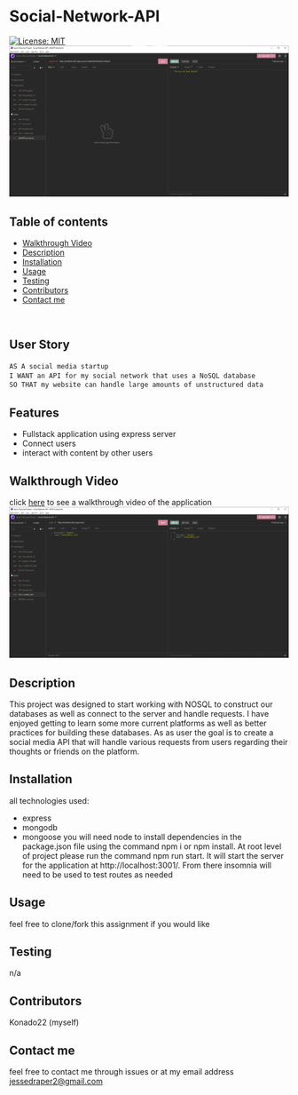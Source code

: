 # Social-Network-API 
[![License: MIT](https://img.shields.io/badge/License-MIT-yellow.svg)](https://opensource.org/licenses/MIT)
<img src="./assets/pic3.png">

## Table of contents
- <a href="#walkthrough">Walkthrough Video</a>
- <a href="#description">Description</a>
- <a href="#install">Installation</a>
- <a href="#usage">Usage</a>
- <a href="#testing">Testing</a>
- <a href="#contributors">Contributors</a>
- <a href="#contactMe">Contact me</a>
<br>

## User Story

```md
AS A social media startup
I WANT an API for my social network that uses a NoSQL database
SO THAT my website can handle large amounts of unstructured data
```
## Features
- Fullstack application using express server
- Connect users 
- interact with content by other users

## <h2 id="walkthrough">Walkthrough Video</h2>
click <a target= _blank href="https://watch.screencastify.com/v/K16J8d75pUHbQZNPm7ZL">here</a> to see a walkthrough video of the application
<img src= "./assets/pic2.png">
<br>

## <h2 id="description">Description</h2> 
This project was designed to start working with NOSQL to construct our databases as well as connect to the server and handle requests. I have enjoyed getting to learn some more current platforms as well as better practices for building these databases. As as user the goal is to create a social media API that will handle various requests from users regarding their thoughts or friends on the platform. 

## <h2 id="install">Installation</h2>
all technologies used:
- express
- mongodb
- mongoose
you will need node to install dependencies in the package.json file using the command npm i or npm install. At root level of project please run the command npm run start. It will start the server for the application at http://localhost:3001/. From there insomnia will need to be used to test routes as needed

## <h2 id="usage">Usage</h2>
feel free to clone/fork this assignment if you would like
<br>

## <h2 id="testing">Testing</h2>
n/a
## <h2 id="contributors">Contributors</h2>
Konado22 (myself)
## <h2 id="contactMe">Contact me</h2>
feel free to contact me through issues or at my email address jessedraper2@gmail.com
